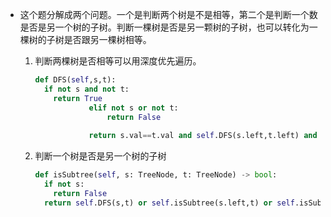 - 这个题分解成两个问题。一个是判断两个树是不是相等，第二个是判断一个数是否是另一个树的子树。判断一棵树是否是另一颗树的子树，也可以转化为一棵树的子树是否跟另一棵树相等。

  1. 判断两棵树是否相等可以用深度优先遍历。

     ```python
     def DFS(self,s,t):
       if not s and not t:
         return True
                 elif not s or not t:
                     return False
                 
                 return s.val==t.val and self.DFS(s.left,t.left) and self.DFS(s.right,t.right)
     
     ```

     

  2. 判断一个树是否是另一个树的子树

     ```python
     def isSubtree(self, s: TreeNode, t: TreeNode) -> bool:
       if not s:
         return False
       return self.DFS(s,t) or self.isSubtree(s.left,t) or self.isSubtree(s.right,t)
     ```

     
